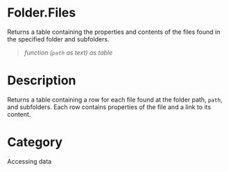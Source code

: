 # Folder.Files
Returns a table containing the properties and contents of the files found in the specified folder and subfolders.
> _function (<code>path</code> as text) as table_

# Description 
Returns a table containing a row for each file found at the folder path, <code>path</code>, and subfolders. Each row contains properties of the file and a link to its content.
# Category 
Accessing data
